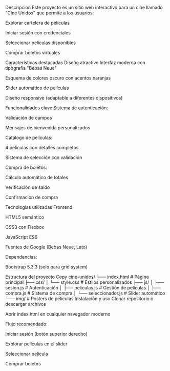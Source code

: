Descripción
Este proyecto es un sitio web interactivo para un cine llamado "Cine Unidos" que permite a los usuarios:

Explorar cartelera de películas

Iniciar sesión con credenciales

Seleccionar películas disponibles

Comprar boletos virtuales

Características destacadas
Diseño atractivo
Interfaz moderna con tipografía "Bebas Neue"

Esquema de colores oscuro con acentos naranjas

Slider automático de películas

Diseño responsive (adaptable a diferentes dispositivos)

Funcionalidades clave
Sistema de autenticación:

Validación de campos

Mensajes de bienvenida personalizados

Catálogo de películas:

4 películas con detalles completos

Sistema de selección con validación

Compra de boletos:

Cálculo automático de totales

Verificación de saldo

Confirmación de compra

Tecnologías utilizadas
Frontend:

HTML5 semántico

CSS3 con Flexbox

JavaScript ES6

Fuentes de Google (Bebas Neue, Lato)

Dependencias:

Bootstrap 5.3.3 (solo para grid system)

Estructura del proyecto
Copy
cine-unidos/
├── index.html          # Página principal
├── css/
│   └── style.css       # Estilos personalizados
├── js/
│   ├── sesion.js       # Autenticación
│   ├── peliculas.js    # Gestión de películas
│   ├── compra.js       # Sistema de compra
│   └── seleccionador.js # Slider automático
└── img/                # Posters de películas
Instalación y uso
Clonar repositorio o descargar archivos

Abrir index.html en cualquier navegador moderno

Flujo recomendado:

Iniciar sesión (botón superior derecho)

Explorar películas en el slider

Seleccionar película

Comprar boletos